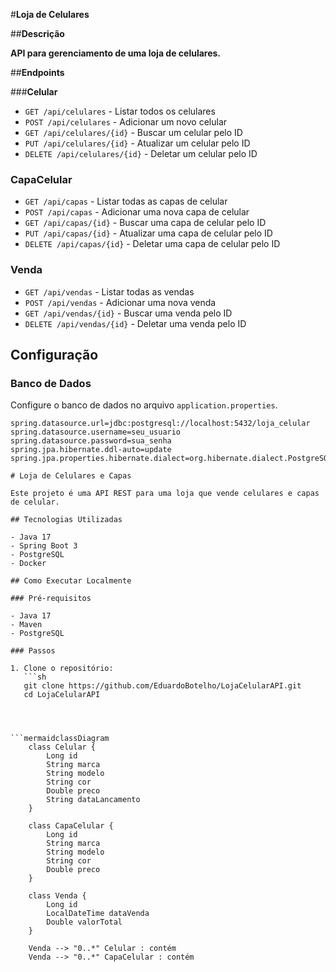 
#**Loja de Celulares**

##**Descrição**

**API para gerenciamento de uma loja de celulares.**

##**Endpoints**

###**Celular**
- `GET /api/celulares` - Listar todos os celulares
- `POST /api/celulares` - Adicionar um novo celular
- `GET /api/celulares/{id}` - Buscar um celular pelo ID
- `PUT /api/celulares/{id}` - Atualizar um celular pelo ID
- `DELETE /api/celulares/{id}` - Deletar um celular pelo ID

### CapaCelular
- `GET /api/capas` - Listar todas as capas de celular
- `POST /api/capas` - Adicionar uma nova capa de celular
- `GET /api/capas/{id}` - Buscar uma capa de celular pelo ID
- `PUT /api/capas/{id}` - Atualizar uma capa de celular pelo ID
- `DELETE /api/capas/{id}` - Deletar uma capa de celular pelo ID

### Venda
- `GET /api/vendas` - Listar todas as vendas
- `POST /api/vendas` - Adicionar uma nova venda
- `GET /api/vendas/{id}` - Buscar uma venda pelo ID
- `DELETE /api/vendas/{id}` - Deletar uma venda pelo ID

## Configuração

### Banco de Dados

Configure o banco de dados no arquivo `application.properties`.

```properties
spring.datasource.url=jdbc:postgresql://localhost:5432/loja_celular
spring.datasource.username=seu_usuario
spring.datasource.password=sua_senha
spring.jpa.hibernate.ddl-auto=update
spring.jpa.properties.hibernate.dialect=org.hibernate.dialect.PostgreSQLDialect

# Loja de Celulares e Capas

Este projeto é uma API REST para uma loja que vende celulares e capas de celular.

## Tecnologias Utilizadas

- Java 17
- Spring Boot 3
- PostgreSQL
- Docker

## Como Executar Localmente

### Pré-requisitos

- Java 17
- Maven
- PostgreSQL

### Passos

1. Clone o repositório:
   ```sh
   git clone https://github.com/EduardoBotelho/LojaCelularAPI.git
   cd LojaCelularAPI




```mermaidclassDiagram
    class Celular {
        Long id
        String marca
        String modelo
        String cor
        Double preco
        String dataLancamento
    }
    
    class CapaCelular {
        Long id
        String marca
        String modelo
        String cor
        Double preco
    }

    class Venda {
        Long id
        LocalDateTime dataVenda
        Double valorTotal
    }

    Venda --> "0..*" Celular : contém
    Venda --> "0..*" CapaCelular : contém
 ```
